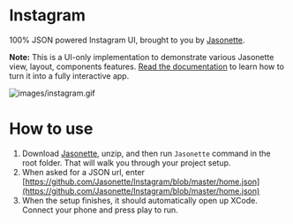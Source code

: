 # Instagram

100% JSON powered Instagram UI, brought to you by [Jasonette](https://www.jasonette.com/beta).

**Note:** This is a UI-only implementation to demonstrate various Jasonette view, layout, components features. [Read the documentation](https://jasonette.github.io/documentation) to learn how to turn it into a fully interactive app.

![images/instagram.gif](images/instagram.gif)

# How to use

1. Download [Jasonette](http://www.jasonette.com/beta), unzip, and then run `Jasonette` command in the root folder. That will walk you through your project setup.
2. When asked for a JSON url, enter [https://github.com/Jasonette/Instagram/blob/master/home.json](https://github.com/Jasonette/Instagram/blob/master/home.json)
3. When the setup finishes, it should automatically open up XCode. Connect your phone and press play to run.
